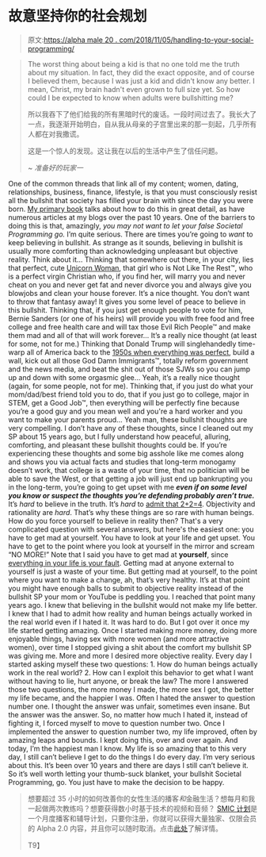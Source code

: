 # 故意坚持你的社会规划

> 原文:[https://alpha male 20 . com/2018/11/05/handling-to-your-social-programming/](https://alphamale20.com/2018/11/05/clinging-to-your-societal-programming/)

> The worst thing about being a kid is that no one told me the truth about my situation. In fact, they did the exact opposite, and of course I believed them, because I was just a kid and didn't know any better. I mean, Christ, my brain hadn't even grown to full size yet. So how could I be expected to know when adults were bullshitting me?
> 
> 所以我吞下了他们给我的所有黑暗时代的废话。一段时间过去了。我长大了一点，我逐渐开始明白，自从我从母亲的子宫里出来的那一刻起，几乎所有人都在对我撒谎。
> 
> 这是一个惊人的发现。这让我在以后的生活中产生了信任问题。
> 
> ~ *准备好的玩家一*

One of the common threads that link all of my content; women, dating, relationships, business, finance, lifestyle, is that you must consciously resist all the bullshit that society has filled your brain with since the day you were born. [My primary book](http://www.alphamalebook.com) talks about how to do this in great detail, as have numerous articles at my blogs over the past 10 years. One of the barriers to doing this is that, amazingly, *you may not want to let your false Societal Programming go.* I’m quite serious. There are times you’re going to *want* to keep believing in bullshit. As strange as it sounds, believing in bullshit is usually more comforting than acknowledging unpleasant but objective reality. Think about it… Thinking that somewhere out there, in your city, lies that perfect, cute [Unicorn Woman](https://blackdragonblog.com/2015/08/31/mens-great-flaw-looking-for-the-unicorn-woman/), that girl who is Not Like The Rest™, who is a perfect virgin Christian who, if you find her, will marry you and never cheat on you and never get fat and never divorce you and always give you blowjobs and clean your house forever.
It’s a nice thought. You don’t want to throw that fantasy away! It gives you some level of peace to believe in this bullshit.
Thinking that, if you just get enough people to vote for him, Bernie Sanders (or one of his heirs) will provide you with free food and free college and free health care and will tax those Evil Rich People™ and make them mad and all of that will work forever…
It’s a really nice thought (at least for some, not for me.) Thinking that Donald Trump will singlehandedly time-warp all of America back to the [1950s when everything was perfect](https://blackdragonblog.com/2015/10/12/freedom-and-happiness-or-an-orderly-society/), build a wall, kick out all those God Damn Immigrants™, totally reform government and the news media, and beat the shit out of those SJWs so you can jump up and down with some orgasmic glee… Yeah, it’s a really nice thought (again, for some people, not for me).
Thinking that, if you just do what your mom/dad/best friend told you to do, that if you just go to college, major in STEM, get a Good Job™, then everything will be perfectly fine because you’re a good guy and you mean well and you're a hard worker and you want to make your parents proud…
Yeah man, these bullshit thoughts are very compelling. I don’t have any of these thoughts, since I cleaned out my SP about 15 years ago, but I fully understand how peaceful, alluring, comforting, and pleasant these bullshit thoughts could be.
If you’re experiencing these thoughts and some big asshole like me comes along and shows you via actual facts and studies that long-term monogamy doesn’t work, that college is a waste of your time, that no politician will be able to save the West, or that getting a job will just end up bankrupting you in the long-term, you’re going to get upset with me ***even if on some level you know or suspect the thoughts you’re defending probably aren’t true.***
It’s *hard* to believe in the truth. It’s *hard* to [admit that 2+2=4](https://blackdragonblog.com/2013/11/24/2-2-5/). Objectivity and rationality are *hard*. That’s why these things are so rare with human beings.
How do you force yourself to believe in reality then?
That's a very complicated question with several answers, but here's the easiest one: you have to get mad at yourself.
You have to look at your life and get upset. You have to get to the point where you look at yourself in the mirror and scream “NO MORE!” Note that I said you have to get mad at **yourself**, since [everything in your life is your fault](https://blackdragonblog.com/2015/01/04/everything-life-fault/). Getting mad at anyone external to yourself is just a waste of your time. But getting mad at yourself, to the point where you want to make a change, ah, that’s very healthy.
It’s at that point you might have enough balls to submit to objective reality instead of the bullshit SP your mom or YouTube is peddling you.
I reached that point many years ago. I knew that believing in the bullshit would not make my life better. I knew that I had to admit how reality and human beings actually worked in the real world even if I hated it.
It was hard to do. But I got over it once my life started getting amazing. Once I started making more money, doing more enjoyable things, having sex with more women (and more attractive women), over time I stopped giving a shit about the comfort my bullshit SP was giving me. More and more I desired more objective reality. Every day I started asking myself these two questions:
1\. How do human beings actually work in the real world?
2\. How can I exploit this behavior to get what I want without having to lie, hurt anyone, or break the law?
The more I answered those two questions, the more money I made, the more sex I got, the better my life became, and the happier I was.
Often I hated the answer to question number one. I thought the answer was unfair, sometimes even insane. But the answer was the answer. So, no matter how much I hated it, instead of fighting it, I forced myself to move to question number two.
Once I implemented the answer to question number two, my life improved, often by amazing leaps and bounds.
I kept doing this, over and over again.
And today, I’m the happiest man I know. My life is so amazing that to this very day, I still can’t believe I get to do the things I do every day. I’m very serious about this. It’s been over 10 years and there are days I still can’t believe it.
So it’s well worth letting your thumb-suck blanket, your bullshit Societal Programming, go.
You just have to make the decision to be happy.

> 想要超过 35 小时的如何改善你的女性生活的播客*和*金融生活？想每月和我一起做两次教练吗？想要获得数小时基于技术的视频和音频？ [SMIC 计划](https://alphamale20.kartra.com/page/vIL17)是一个月度播客和辅导计划，只要你注册，你就可以获得大量独家、仅限会员的 Alpha 2.0 内容，并且你可以随时取消。点击[此处](https://alphamale20.kartra.com/page/vIL17)了解详情。
> 
> T9】